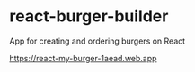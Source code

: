 # react-burger-builder
App for creating and ordering burgers on React

https://react-my-burger-1aead.web.app
